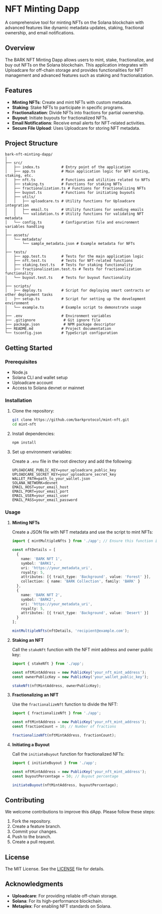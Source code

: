 # NFT Minting Dapp

A comprehensive tool for minting NFTs on the Solana blockchain with advanced features like dynamic metadata updates, staking, fractional ownership, and email notifications.

## Overview

The BARK NFT Minting Dapp allows users to mint, stake, fractionalize, and buy out NFTs on the Solana blockchain. This application integrates with Uploadcare for off-chain storage and provides functionalities for NFT management and advanced features such as staking and fractionalization.

## Features

- **Minting NFTs**: Create and mint NFTs with custom metadata.
- **Staking**: Stake NFTs to participate in specific programs.
- **Fractionalization**: Divide NFTs into fractions for partial ownership.
- **Buyout**: Initiate buyouts for fractionalized NFTs.
- **Email Notifications**: Receive email alerts for NFT-related activities.
- **Secure File Upload**: Uses Uploadcare for storing NFT metadata.

## Project Structure

```
bark-nft-minting-dapp/
│
├── src/
│   ├── index.ts          # Entry point of the application
│   ├── app.ts            # Main application logic for NFT minting, staking, etc.
│   ├── nft.ts            # Functions and utilities related to NFTs
│   ├── staking.ts        # Functions for staking NFTs
│   ├── fractionalization.ts # Functions for fractionalizing NFTs
│   ├── buyout.ts         # Functions for initiating buyouts
│   ├── utils/
│   │   ├── uploadcare.ts # Utility functions for Uploadcare integration
│   │   ├── email.ts      # Utility functions for sending emails
│   │   └── validation.ts # Utility functions for validating NFT metadata
│   └── config.ts         # Configuration file and environment variables handling
│
├── assets/
│   └── metadata/
│       └── sample_metadata.json # Example metadata for NFTs
│
├── tests/
│   ├── app.test.ts       # Tests for the main application logic
│   ├── nft.test.ts       # Tests for NFT-related functions
│   ├── staking.test.ts   # Tests for staking functionality
│   ├── fractionalization.test.ts # Tests for fractionalization functionality
│   └── buyout.test.ts    # Tests for buyout functionality
│
├── scripts/
│   ├── deploy.ts         # Script for deploying smart contracts or other deployment tasks
│   ├── setup.ts          # Script for setting up the development environment
│   └── example.ts        # Example script to demonstrate usage
│
├── .env                  # Environment variables
├── .gitignore             # Git ignore file
├── package.json           # NPM package descriptor
├── README.md             # Project documentation
└── tsconfig.json         # TypeScript configuration
```

## Getting Started

### Prerequisites

- Node.js
- Solana CLI and wallet setup
- Uploadcare account
- Access to Solana devnet or mainnet

### Installation

1. Clone the repository:

    ```bash
    git clone https://github.com/barkprotocol/mint-nft.git
    cd mint-nft
    ```

2. Install dependencies:

    ```bash
    npm install
    ```

3. Set up environment variables:

    Create a `.env` file in the root directory and add the following:

    ```plaintext
    UPLOADCARE_PUBLIC_KEY=your_uploadcare_public_key
    UPLOADCARE_SECRET_KEY=your_uploadcare_secret_key
    WALLET_PATH=path_to_your_wallet.json
    SOLANA_NETWORK=devnet
    EMAIL_HOST=your_email_host
    EMAIL_PORT=your_email_port
    EMAIL_USER=your_email_user
    EMAIL_PASS=your_email_password
    ```

### Usage

1. **Minting NFTs**

    Create a JSON file with NFT metadata and use the script to mint NFTs:

    ```typescript
    import { mintMultipleNfts } from './app'; // Ensure this function is exported in your app.ts

    const nftDetails = [
      {
        name: 'BARK NFT 1',
        symbol: 'BARK1',
        uri: 'https://your_metadata_uri',
        royalty: 5,
        attributes: [{ trait_type: 'Background', value: 'Forest' }],
        collection: { name: 'BARK Collection', family: 'BARK' }
      },
      {
        name: 'BARK NFT 2',
        symbol: 'BARK2',
        uri: 'https://your_metadata_uri',
        royalty: 5,
        attributes: [{ trait_type: 'Background', value: 'Desert' }]
      }
    ];

    mintMultipleNfts(nftDetails, 'recipient@example.com');
    ```

2. **Staking an NFT**

    Call the `stakeNft` function with the NFT mint address and owner public key:

    ```typescript
    import { stakeNft } from './app';

    const nftMintAddress = new PublicKey('your_nft_mint_address');
    const ownerPublicKey = new PublicKey('your_wallet_public_key');

    stakeNft(nftMintAddress, ownerPublicKey);
    ```

3. **Fractionalizing an NFT**

    Use the `fractionalizeNft` function to divide the NFT:

    ```typescript
    import { fractionalizeNft } from './app';

    const nftMintAddress = new PublicKey('your_nft_mint_address');
    const fractionCount = 10; // Number of fractions

    fractionalizeNft(nftMintAddress, fractionCount);
    ```

4. **Initiating a Buyout**

    Call the `initiateBuyout` function for fractionalized NFTs:

    ```typescript
    import { initiateBuyout } from './app';

    const nftMintAddress = new PublicKey('your_nft_mint_address');
    const buyoutPercentage = 50; // Buyout percentage

    initiateBuyout(nftMintAddress, buyoutPercentage);
    ```

## Contributing

We welcome contributions to improve this dApp. Please follow these steps:

1. Fork the repository.
2. Create a feature branch.
3. Commit your changes.
4. Push to the branch.
5. Create a pull request.

## License

The MIT License. See the [LICENSE](LICENSE) file for details.

## Acknowledgments

- **Uploadcare**: For providing reliable off-chain storage.
- **Solana**: For its high-performance blockchain.
- **Metaplex**: For enabling NFT standards on Solana.
